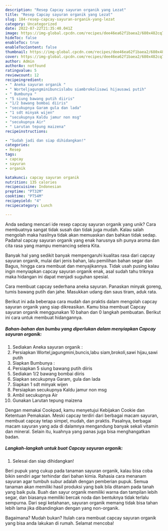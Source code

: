 ```yaml
---
description: "Resep Capcay sayuran organik yang Lezat"
title: "Resep Capcay sayuran organik yang Lezat"
slug: 184-resep-capcay-sayuran-organik-yang-lezat
category: Uncategorized
date: 2022-07-22T21:35:40.041Z
image: https://img-global.cpcdn.com/recipes/dee46ea62f1baea2/680x482cq70/capcay-sayuran-organik-foto-resep-utama.jpg
hideToc: false
enableToc: true
enableTocContent: false
thumbnail: https://img-global.cpcdn.com/recipes/dee46ea62f1baea2/680x482cq70/capcay-sayuran-organik-foto-resep-utama.jpg
cover: https://img-global.cpcdn.com/recipes/dee46ea62f1baea2/680x482cq70/capcay-sayuran-organik-foto-resep-utama.jpg
author: Admin
authorAv: notfound
ratingvalue: 5
reviewcount: 12
recipeingredient:
- " Aneka sayuran organik "
- " Worteljagungminibuncislabu siambrokolisawi hijausawi putih"
- " Bumbunya "
- "5 siung bawang putih diiris"
- "1/2 bawang bombai diiris"
- "secukupnya Garam gula dan lada"
- "1 sdt minyak wijen"
- "secukupnya Kaldu jamur non msg"
- "secukupnya Air"
- " Larutan tepung maizena"
recipeinstructions:

- "Sudah jadi dan siap dihidangkan!"
categories:
- Resep
tags:
- capcay
- sayuran
- organik

katakunci: capcay sayuran organik 
nutrition: 135 calories
recipecuisine: Indonesian
preptime: "PT32M"
cooktime: "PT54M"
recipeyield: "4"
recipecategory: Lunch

---
```





Anda sedang mencari ide resep capcay sayuran organik yang unik? Cara membuatnya sangat tidak susah dan tidak juga mudah. Kalau salah mengolah maka hasilnya tidak akan memuaskan dan bahkan tidak sedap. Padahal capcay sayuran organik yang enak harusnya sih punya aroma dan cita rasa yang mampu memancing selera Kita.





Banyak hal yang sedikit banyak mempengaruhi kualitas rasa dari capcay sayuran organik, mulai dari jenis bahan, lalu pemilihan bahan segar dan Bagus, hingga cara membuat dan menyajikannya. Tidak usah pusing kalau ingin menyiapkan capcay sayuran organik enak,      asal sudah tahu triknya maka hidangan ini dapat menjadi suguhan spesial.














Cara membuat capcay sederhana aneka sayuran. Panaskan minyak goreng, tumis bawang putih dan jahe. Masukkan udang dan saus tiram, aduk rata.






Berikut ini ada beberapa cara mudah dan praktis dalam mengolah capcay sayuran organik yang siap dikreasikan. Kamu bisa membuat Capcay sayuran organik menggunakan 10 bahan dan 0 langkah pembuatan. Berikut ini cara untuk membuat hidangannya.

<!--inarticleads1-->

##### Bahan-bahan dan bumbu yang diperlukan dalam menyiapkan Capcay sayuran organik:

1. Sediakan  Aneka sayuran organik :
1. Persiapkan  Wortel,jagungmini,buncis,labu siam,brokoli,sawi hijau,sawi putih
1. Siapkan  Bumbunya :
1. Persiapkan 5 siung bawang putih diiris
1. Sediakan 1/2 bawang bombai diiris
1. Siapkan secukupnya Garam, gula dan lada
1. Siapkan 1 sdt minyak wijen
1. Persiapkan secukupnya Kaldu jamur non msg
1. Ambil secukupnya Air
1. Gunakan  Larutan tepung maizena


Dengan memakai Cookpad, kamu menyetujui Kebijakan Cookie dan Ketentuan Pemakaian. Meski capcay terdiri dari berbagai macam sayuran, membuat capcay tetap simpel, mudah, dan praktis. Pasalnya, berbagai macam sayuran yang ada di dalamnya mengandung banyak sekali vitamin dan mineral. Selain itu, kuahnya yang panas juga bisa menghangatkan badan. 

<!--inarticleads2-->

##### Langkah-langkah untuk buat Capcay sayuran organik:


1. Selesai dan siap dihidangkan!

Beri pupuk yang cukup pada tanaman sayuran organik, kalau bisa coba bikin sendiri agar terhindar dari bahan kimia. Rahasia cara menanam sayuran agar tumbuh subur adalah dengan pemberian pupuk. Semua tanaman akan memiliki hasil produksi yang baik bila ditanam pada tanah yang baik pula. Buah dan sayur organik memiliki warna dan tampilan lebih segar, dan biasanya memiliki bercak noda dan bentuknya tidak terlalu sempurna. Dari segi ketahanan, sayuran organik memang tidak bisa tahan lebih lama jika dibandingkan dengan yang non-organik. 

Bagaimana? Mudah bukan? Itulah cara membuat capcay sayuran organik yang bisa anda lakukan di rumah. Selamat mencoba!
